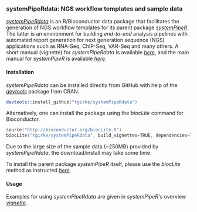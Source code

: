 ### systemPipeRdata: NGS workflow templates and sample data

[_systemPipeRdata_](https://github.com/tgirke/systemPipeRdata) is an
R/Bioconductor data package that facilitates the generation of NGS workflow
templates for its parent package 
[_systemPipeR_](http://www.bioconductor.org/packages/devel/bioc/html/systemPipeR.html). 
The latter is an environment for building *end-to-end* analysis pipelines with
automated report generation for next generation sequence (NGS) applications
such as RNA-Seq, ChIP-Seq, VAR-Seq and many others. A short manual (vignette) for _systemPipeRdata_ 
is available [_here_](https://github.com/tgirke/systemPipeRdata/blob/master/vignettes/systemPipeRdata.pdf?raw=true),
and the main manual for _systemPipeR_ is available
[_here_](https://htmlpreview.github.io/?https://github.com/tgirke/systemPipeR/blob/master/vignettes/systemPipeR.html).

#### Installation 
_systemPipeRdata_ can be installed directly from GitHub with help of the [_devtools_](http://cran.r-project.org/web/packages/devtools/index.html) 
package from CRAN.
```s
devtools::install_github("tgirke/systemPipeRdata")
```

Alternatively, one can install the package using the _biocLite_ command for Bioconductor.
```s
source("http://bioconductor.org/biocLite.R")
biocLite("tgirke/systemPipeRdata", build_vignettes=TRUE, dependencies=TRUE)
```

Due to the large size of the sample data (~250MB) provided by _systemPipeRdata_, the download/install may take some time.

To install the parent package _systemPipeR_ itself, please use the _biocLite_ method as instructed 
[_here_](http://www.bioconductor.org/packages/devel/bioc/html/systemPipeR.html).

#### Usage
Examples for using _systemPipeRdata_ are given in _systemPipeR's_ overview
[_vignette_](http://www.bioconductor.org/packages/devel/bioc/html/systemPipeR.html).
